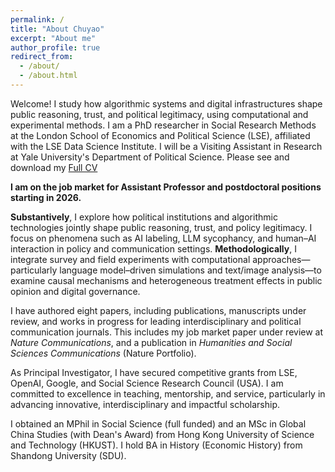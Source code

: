 ```yaml
---
permalink: /
title: "About Chuyao"
excerpt: "About me"
author_profile: true
redirect_from: 
  - /about/
  - /about.html
---
```


Welcome! I study how algorithmic systems and digital infrastructures shape public reasoning, trust, and political legitimacy, using computational and experimental methods. I am a PhD researcher in Social Research Methods at the London School of Economics and Political Science (LSE), affiliated with the LSE Data Science Institute. I will be a Visiting Assistant in Research at Yale University's Department of Political Science.  Please see and download my [Full CV](/files/ChuyaoWANG_LSE_CV.pdf)

**I am on the job market for Assistant Professor and postdoctoral positions starting in 2026.**

**Substantively**, I explore how political institutions and algorithmic technologies jointly shape public reasoning, trust, and policy legitimacy. I focus on phenomena such as AI labeling, LLM sycophancy, and human–AI interaction in policy and communication settings.
**Methodologically**, I integrate survey and field experiments with computational approaches—particularly language model–driven simulations and text/image analysis—to examine causal mechanisms and heterogeneous treatment effects in public opinion and digital governance.

I have authored eight papers, including publications, manuscripts under review, and works in progress for leading interdisciplinary and political communication journals. This includes my job market paper under review at *Nature Communications*, and a publication in *Humanities and Social Sciences Communications* (Nature Portfolio).

As Principal Investigator, I have secured competitive grants from LSE, OpenAI, Google, and Social Science Research Council (USA). I am committed to excellence in teaching, mentorship, and service, particularly in advancing innovative, interdisciplinary and impactful scholarship.

I obtained an MPhil in Social Science (full funded) and an MSc in Global China Studies (with Dean's Award) from Hong Kong University of Science and Technology (HKUST). I hold BA in History (Economic History) from Shandong University (SDU).
